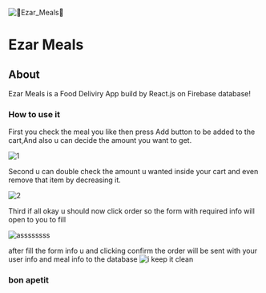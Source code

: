 ![🍕Ezar_Meals🍕](https://user-images.githubusercontent.com/26817538/134814029-01e27785-212c-4e46-a608-cf96f621ff29.png)
# Ezar Meals 
## About 
Ezar Meals is a Food Deliviry App build by React.js on Firebase database!

### How to use it 

First you check the meal you like then press Add button to be added to the cart,And also u can decide the amount you want to get.

![1](https://user-images.githubusercontent.com/26817538/134814626-7f2b0914-b52a-4a29-9ae1-e0867caf4778.jpg)

Second u can double check the amount u wanted inside your cart and even remove that item by decreasing it.

![2](https://user-images.githubusercontent.com/26817538/134814726-2daca8d5-caa5-40d0-aa5e-37b3e55a4995.jpg)

Third if all okay u should now click order so the form with required info will open to you to fill 

![assssssss](https://user-images.githubusercontent.com/26817538/134815065-4f78004b-8056-40d2-b6ba-44b1ba05a382.jpg)

after fill the form info u and clicking confirm the order will be sent with your user info and meal info to the database
![i keep it clean ](https://user-images.githubusercontent.com/26817538/134815255-8256a105-5175-4c5e-ba43-3f7df73325fe.jpg)

### bon apetit
